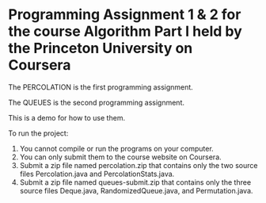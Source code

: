 # Programming Assignment 1 & 2 for the course Algorithm Part I held by the Princeton University on Coursera
The PERCOLATION is the first programming assignment.

The QUEUES is the second programming assignment.

This is a demo for how to use them.
 
To run the project:
 1. You cannot compile or run the programs on your computer.
 2. You can only submit them to the course website on Coursera.
 3. Submit a zip file named percolation.zip that contains only the two source files Percolation.java and PercolationStats.java.
 4. Submit a zip file named queues-submit.zip that contains only the three source files Deque.java, RandomizedQueue.java, and Permutation.java.
